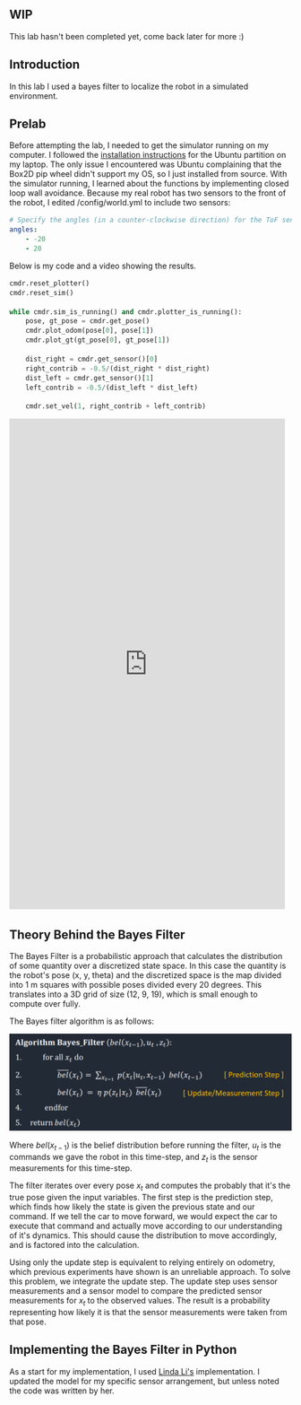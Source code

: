 ## WIP

This lab hasn't been completed yet, come back later for more :)

## Introduction

In this lab I used a bayes filter to localize the robot in a simulated environment.

## Prelab

Before attempting the lab, I needed to get the simulator running on my computer. I followed the [installation instructions](https://cei-lab.github.io/FastRobots-2023/FastRobots-Sim.html) for the Ubuntu partition on my laptop. The only issue I encountered was Ubuntu complaining that the Box2D pip wheel didn't support my OS, so I just installed from source. With the simulator running, I learned about the functions by implementing closed loop wall avoidance. Because my real robot has two sensors to the front of the robot, I edited /config/world.yml to include two sensors:

```yaml
# Specify the angles (in a counter-clockwise direction) for the ToF sensor(s) where 0 degrees is at the robot's heading
angles: 
    - -20
    - 20
```

Below is my code and a video showing the results.

```python
cmdr.reset_plotter()
cmdr.reset_sim()

while cmdr.sim_is_running() and cmdr.plotter_is_running():
    pose, gt_pose = cmdr.get_pose()
    cmdr.plot_odom(pose[0], pose[1])
    cmdr.plot_gt(gt_pose[0], gt_pose[1])
    
    dist_right = cmdr.get_sensor()[0]
    right_contrib = -0.5/(dist_right * dist_right)
    dist_left = cmdr.get_sensor()[1]
    left_contrib = -0.5/(dist_left * dist_left)
    
    cmdr.set_vel(1, right_contrib + left_contrib)
```

<iframe width="492" height="875" src="https://www.youtube.com/embed/HD-ApRYbShs" title="ECE 4160 - Closed Loop Sim Control" frameborder="0" allow="accelerometer; autoplay; clipboard-write; encrypted-media; gyroscope; picture-in-picture; web-share" allowfullscreen></iframe>

## Theory Behind the Bayes Filter

The Bayes Filter is a probabilistic approach that calculates the distribution of some quantity over a discretized state space. In this case the quantity is the robot's pose (x, y, theta) and the discretized space is the map divided into 1 m squares with possible poses divided every 20 degrees. This translates into a 3D grid of size (12, 9, 19), which is small enough to compute over fully.

The Bayes filter algorithm is as follows:

![The Bayes Filter](./assets/bayes_filter.png)

Where $bel(x_{t-1})$ is the belief distribution before running the filter,
$u_t$ is the commands we gave the robot in this time-step,
and $z_t$ is the sensor measurements for this time-step.

The filter iterates over every pose $x_t$ and computes the probably that it's the true pose given the input variables. The first step is the prediction step, which finds how likely the state is given the previous state and our command. If we tell the car to move forward, we would expect the car to execute that command and actually move according to our understanding of it's dynamics. This should cause the distribution to move accordingly, and is factored into the calculation.

Using only the update step is equivalent to relying entirely on odometry, which previous experiments have shown is an unreliable approach. To solve this problem, we integrate the update step. The update step uses sensor measurements and a sensor model to compare the predicted sensor measurements for $x_t$ to the observed values. The result is a probability representing how likely it is that the sensor measurements were taken from that pose.

## Implementing the Bayes Filter in Python

As a start for my implementation, I used [Linda Li's](https://lyl24.github.io/lyl24-ece4960/lab11) implementation. I updated the model for my specific sensor arrangement, but unless noted the code was written by her.

